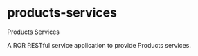 # products-services
Products Services

A ROR RESTful service application to provide Products services.
